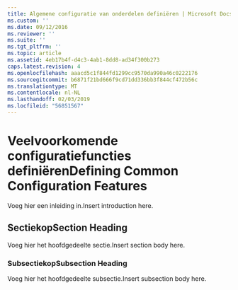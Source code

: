 ```yaml
---
title: Algemene configuratie van onderdelen definiëren | Microsoft Docs
ms.custom: ''
ms.date: 09/12/2016
ms.reviewer: ''
ms.suite: ''
ms.tgt_pltfrm: ''
ms.topic: article
ms.assetid: 4eb17b4f-d4c3-4ab1-8dd8-ad34f300b273
caps.latest.revision: 4
ms.openlocfilehash: aaacd5c1f844fd1299cc9570da990a46c0222176
ms.sourcegitcommit: b6871f21bd666f9cd71dd336bb3f844cf472b56c
ms.translationtype: MT
ms.contentlocale: nl-NL
ms.lasthandoff: 02/03/2019
ms.locfileid: "56851567"
---
```

# <a name="defining-common-configuration-features"></a><span data-ttu-id="9f8ef-102">Veelvoorkomende configuratiefuncties definiëren</span><span class="sxs-lookup"><span data-stu-id="9f8ef-102">Defining Common Configuration Features</span></span>

<span data-ttu-id="9f8ef-103">Voeg hier een inleiding in.</span><span class="sxs-lookup"><span data-stu-id="9f8ef-103">Insert introduction here.</span></span>

## <a name="section-heading"></a><span data-ttu-id="9f8ef-104">Sectiekop</span><span class="sxs-lookup"><span data-stu-id="9f8ef-104">Section Heading</span></span>

<span data-ttu-id="9f8ef-105">Voeg hier het hoofdgedeelte sectie.</span><span class="sxs-lookup"><span data-stu-id="9f8ef-105">Insert section body here.</span></span>

### <a name="subsection-heading"></a><span data-ttu-id="9f8ef-106">Subsectiekop</span><span class="sxs-lookup"><span data-stu-id="9f8ef-106">Subsection Heading</span></span>

<span data-ttu-id="9f8ef-107">Voeg hier het hoofdgedeelte subsectie.</span><span class="sxs-lookup"><span data-stu-id="9f8ef-107">Insert subsection body here.</span></span>
